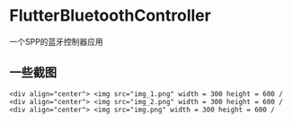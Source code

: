 # FlutterBluetoothController


一个SPP的蓝牙控制器应用
## 一些截图
```
<div align="center"> <img src="img_1.png" width = 300 height = 600 /
<div align="center"> <img src="img_2.png" width = 300 height = 600 /
<div align="center"> <img src="img.png" width = 300 height = 600 /

```
